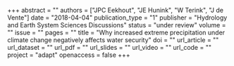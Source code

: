 +++
abstract = ""
authors = ["JPC Eekhout", "JE Hunink", "W Terink", "J de Vente"]
date = "2018-04-04"
publication_type = "1"
publisher = "Hydrology and Earth System Sciences Discussions"
status = "under review"
volume = ""
issue = ""
pages = ""
title = "Why increased extreme precipitation under climate change negatively affects water security"
doi = ""
url_article = ""
url_dataset = ""
url_pdf = ""
url_slides = ""
url_video = ""
url_code = ""
project = "adapt"
openaccess = false
+++